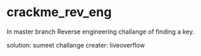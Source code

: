 # crackme_rev_eng

In master branch
Reverse engineering challange of finding a key. 

solution: sumeet
challange creater: liveoverflow
